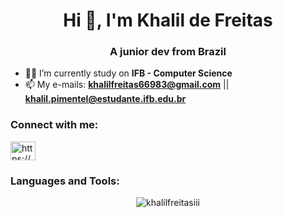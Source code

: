 <h1 align="center">
  Hi 👋, I'm Khalil de Freitas
</h1>
<h3 align="center">
  A junior dev from Brazil
</h3>

- 👨‍💻 I’m currently study on **IFB - Computer Science**
- 📫 My e-mails: **khalilfreitas66983@gmail.com** || **khalil.pimentel@estudante.ifb.edu.br**

<h3 align="left">
  Connect with me:
</h3>
<p align="left">
<a 
  href="https://www.linkedin.com/in/khalil-freitas-40190a278/"
  target="blank"
  >
  <img 
    align="center"
    src="https://raw.githubusercontent.com/rahuldkjain/github-profile-readme-generator/master/src/images/icons/Social/linked-in-alt.svg" 
    alt="https://www.linkedin.com/in/khalil-freitas-40190a278/" 
    height="30"
    width="40" />
</a>
</p>

  
</p>

<h3 align="left">
  Languages and Tools:
</h3>

</p>

<p align="center"><img src="https://github-readme-stats.vercel.app/api/top-langs?username=khalilfreitasiii&show_icons=true&locale=en&layout=compact" alt="khalilfreitasiii" /></p>
